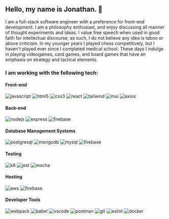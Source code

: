 ## Hello, my name is Jonathan. 👋

I am a full-stack software engineer with a preference for front-end development.
I am a philosophy enthusiast, and enjoy discussing all manner of thought experiments and ideas. I value free speech when used in good faith for intellectual discourse; as such, I do not believe any idea is taboo or above criticism. 
In my younger years I played chess competitively, but I haven't played ever since I completed medical school. These days I indulge in playing videogames, card games, and board games that have an emphasis on strategy and tactical elements.

### I am working with the following tech:

#### Front-end

![javascript](https://img.shields.io/badge/JavaScript-purple?style=for-the-badge&logo=JavaScript&logoColor=F7DF1E)  ![html5](https://img.shields.io/badge/HTML5-gray?style=for-the-badge&logo=HTML5&logoColor=E34F26) ![css3](https://img.shields.io/badge/CSS3-blue?style=for-the-badge&logo=CSS3&logoColor=white) ![react](https://img.shields.io/badge/React-black?style=for-the-badge&logo=React&logoColor=61DAFB) ![tailwind](https://img.shields.io/badge/TailwindCSS-5A29E4?style=for-the-badge&logo=TailwindCSS&logoColor=06B6D4) ![mui](https://img.shields.io/badge/MUI-46E3B7?style=for-the-badge&logo=MUI&logoColor=007FFF) ![axios](https://img.shields.io/badge/Axios-yellow?style=for-the-badge&logo=Axios&logoColor=5A29E4)

#### Back-end

![nodejs](https://img.shields.io/badge/Node.js-339933?style=for-the-badge&logo=Node.js&logoColor=000000) ![express](https://img.shields.io/badge/Express-red?style=for-the-badge&logo=Express&logoColor=000000) ![firebase](https://img.shields.io/badge/Firebase-9C390D?style=for-the-badge&logo=Firebase&logoColor=FFCA28)

#### Database Management Systems

![postgresql](https://img.shields.io/badge/PostgreSQL-4169E1?style=for-the-badge&logo=PostgreSQL&logoColor=white) ![mongodb](https://img.shields.io/badge/MongoDB-47A248?style=for-the-badge&logo=MongoDB&logoColor=white) ![mysql](https://img.shields.io/badge/MySQL-00B2FF?style=for-the-badge&logo=MySQL&logoColor=white) ![firebase](https://img.shields.io/badge/Firestore-9C390D?style=for-the-badge&logo=Firebase&logoColor=FFCA28)

#### Testing

![k6](https://img.shields.io/badge/K6-F6F2DD?style=for-the-badge&logo=K6&logoColor=7D64FF) ![jest](https://img.shields.io/badge/Jest-C21325?style=for-the-badge&logo=Jest&logoColor=white) ![mocha](https://img.shields.io/badge/Mocha-8D6748?style=for-the-badge&logo=Mocha&logoColor=white)

#### Hosting

![aws](https://img.shields.io/badge/AmazonAWS-FFCA28?style=for-the-badge&logo=AmazonAWS&logoColor=black) ![firebase](https://img.shields.io/badge/Firebase-9C390D?style=for-the-badge&logo=Firebase&logoColor=FFCA28)

#### Developer Tools

![webpack](https://img.shields.io/badge/Webpack-8DD6F9?style=for-the-badge&logo=Webpack&logoColor=white) ![babel](https://img.shields.io/badge/Babel-gray?style=for-the-badge&logo=Babel&logoColor=F9DC3E) ![vscode](https://img.shields.io/badge/VisualStudioCode-1A1F71?style=for-the-badge&logo=VisualStudioCode&logoColor=007ACC) ![postman](https://img.shields.io/badge/Postman-FF6C37?style=for-the-badge&logo=Postman&logoColor=white) ![git](https://img.shields.io/badge/Git-black?style=for-the-badge&logo=Git&logoColor=white) ![eslint](https://img.shields.io/badge/ESLint-4B32C3?style=for-the-badge&logo=ESLint&logoColor=white) ![docker](https://img.shields.io/badge/Docker-2496ED?style=for-the-badge&logo=Docker&logoColor=white)

<!--
**Ragnaric/Ragnaric** is a ✨ _special_ ✨ repository because its `README.md` (this file) appears on your GitHub profile.

Here are some ideas to get you started:

- 🔭 I’m currently working on ...
- 🌱 I’m currently learning ...
- 👯 I’m looking to collaborate on ...
- 🤔 I’m looking for help with ...
- 💬 Ask me about ...
- 📫 How to reach me: ...
- 😄 Pronouns: ...
- ⚡ Fun fact: ...
-->
